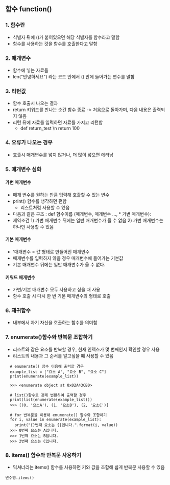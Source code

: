 ## 함수 function()
### 1. 함수란
* 식별자 뒤에 ()가 붙어있으면 해당 식별자를 함수라고 말함
* 함수를 사용하는 것을 함수를 호출한다고 말함

### 2. 매개변수
* 함수에 넣는 자료들 
* len("안녕하세요") 라는 코드 안에서 () 안에 들어가는 변수를 말함

### 3. 리턴값
* 함수 호출시 나오는 결과
* return 키워드를 만나는 순간 함수 종료 -> 처음으로 돌아가며, 다음 내용은 출력되지 않음
* 리턴 뒤에 자료를 입력하면 자료를 가지고 리턴함
  * def return_test \n return 100

### 4. 오류가 나오는 경우
* 호출시 매개변수를 넣지 않거나, 더 많이 넣으면 에러남

### 5. 매개변수 심화
#### 가변 매개변수
* 매개 변수를 원하는 만큼 입력해 호출할 수 있는 변수
* print() 함수를 생각하면 편함
  * 리스트처럼 사용할 수 있음
* 다음과 같은 구조 : def 함수이름 (매개변수, 매개변수 ..., * 가변 매개변수):
* 제약조건 1) 가변 매개변수 뒤에는 일반 매개변수가 올 수 없음 2) 가변 매개변수는 하나만 사용할 수 있음

#### 기본 매개변수
* '매개변수 = 값'형태로 만들어진 매개변수
* 매개변수를 입력하지 않을 경우 매개변수에 들어가는 기본값
* 기본 매개변수 뒤에는 일반 매개변수가 올 수 없다.

#### 키워드 매개변수
* 가변/기본 매개변수 모두 사용하고 싶을 때 사용
* 함수 호출 시 다시 한 번 기본 매개변수의 형태로 호출

### 6. 재귀함수
* 내부에서 자기 자신을 호출하는 함수를 의미함

### 7. enumerate()함수와 반복문 조합하기
* 리스트와 같은 요소를 반복할 경우, 현재 인덱스가 몇 번째인지 확인할 경우 사용
* 리스트의 내용과 그 순서를 알고싶을 떄 사용할 수 있음

```{.python}
  # enumerate() 함수 이용해 출력할 경우 
  example_list = ["요소 A", "요소 B", "요소 C"]
  print(enumerate(example_list))

  >>> <enumerate object at 0x02A43CB0>

  # list()함수로 강제 변환하여 출력할 경우
  print(list(enumerate(example_list)))
  >>> [(0, '요소A'), (1, '요소B'), (2, '요소C')]

  # for 반복문을 이용해 enumerate() 함수와 조합하기
  for i, value in enumerate(example_list):
    print("{}번째 요소는 {}입니다.".format(i, value))
  >>> 0번째 요소는 A입니다.
  >>> 1번쨰 요소는 B입니다.
  >>> 2번째 요소는 C입니다.
```

### 8. items() 함수와 반복문 사용하기
* 딕셔너리는 items() 함수를 사용하면 키와 값을 조합해 쉽게 반복문 사용할 수 있음
```{.python}
변수명.items()
```

